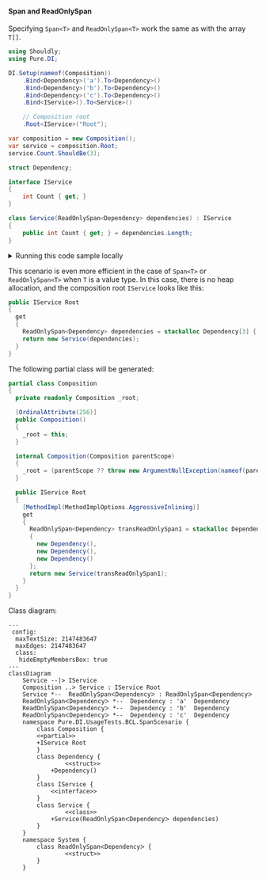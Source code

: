 #### Span and ReadOnlySpan

Specifying `Span<T>` and `ReadOnlySpan<T>` work the same as with the array `T[]`.


```c#
using Shouldly;
using Pure.DI;

DI.Setup(nameof(Composition))
    .Bind<Dependency>('a').To<Dependency>()
    .Bind<Dependency>('b').To<Dependency>()
    .Bind<Dependency>('c').To<Dependency>()
    .Bind<IService>().To<Service>()

    // Composition root
    .Root<IService>("Root");

var composition = new Composition();
var service = composition.Root;
service.Count.ShouldBe(3);

struct Dependency;

interface IService
{
    int Count { get; }
}

class Service(ReadOnlySpan<Dependency> dependencies) : IService
{
    public int Count { get; } = dependencies.Length;
}
```

<details>
<summary>Running this code sample locally</summary>

- Make sure you have the [.NET SDK 9.0](https://dotnet.microsoft.com/en-us/download/dotnet/9.0) or later is installed
```bash
dotnet --list-sdk
```
- Create a net9.0 (or later) console application
```bash
dotnet new console -n Sample
```
- Add references to NuGet packages
  - [Pure.DI](https://www.nuget.org/packages/Pure.DI)
  - [Shouldly](https://www.nuget.org/packages/Shouldly)
```bash
dotnet add package Pure.DI
dotnet add package Shouldly
```
- Copy the example code into the _Program.cs_ file

You are ready to run the example 🚀
```bash
dotnet run
```

</details>

This scenario is even more efficient in the case of `Span<T>` or `ReadOnlySpan<T>` when `T` is a value type. In this case, there is no heap allocation, and the composition root `IService` looks like this:
```c#
public IService Root
{
  get
  {
    ReadOnlySpan<Dependency> dependencies = stackalloc Dependency[3] { new Dependency(), new Dependency(), new Dependency() };
    return new Service(dependencies);
  }
}
```

The following partial class will be generated:

```c#
partial class Composition
{
  private readonly Composition _root;

  [OrdinalAttribute(256)]
  public Composition()
  {
    _root = this;
  }

  internal Composition(Composition parentScope)
  {
    _root = (parentScope ?? throw new ArgumentNullException(nameof(parentScope)))._root;
  }

  public IService Root
  {
    [MethodImpl(MethodImplOptions.AggressiveInlining)]
    get
    {
      ReadOnlySpan<Dependency> transReadOnlySpan1 = stackalloc Dependency[3]
      {
        new Dependency(),
        new Dependency(),
        new Dependency()
      };
      return new Service(transReadOnlySpan1);
    }
  }
}
```

Class diagram:

```mermaid
---
 config:
  maxTextSize: 2147483647
  maxEdges: 2147483647
  class:
   hideEmptyMembersBox: true
---
classDiagram
	Service --|> IService
	Composition ..> Service : IService Root
	Service *--  ReadOnlySpanᐸDependencyᐳ : ReadOnlySpanᐸDependencyᐳ
	ReadOnlySpanᐸDependencyᐳ *--  Dependency : 'a'  Dependency
	ReadOnlySpanᐸDependencyᐳ *--  Dependency : 'b'  Dependency
	ReadOnlySpanᐸDependencyᐳ *--  Dependency : 'c'  Dependency
	namespace Pure.DI.UsageTests.BCL.SpanScenario {
		class Composition {
		<<partial>>
		+IService Root
		}
		class Dependency {
				<<struct>>
			+Dependency()
		}
		class IService {
			<<interface>>
		}
		class Service {
				<<class>>
			+Service(ReadOnlySpanᐸDependencyᐳ dependencies)
		}
	}
	namespace System {
		class ReadOnlySpanᐸDependencyᐳ {
				<<struct>>
		}
	}
```


